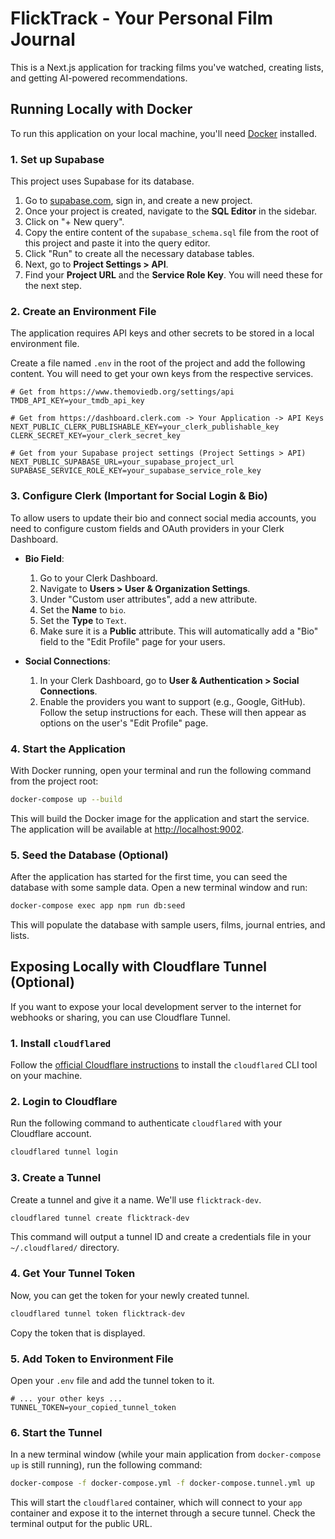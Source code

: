 # FlickTrack - Your Personal Film Journal

This is a Next.js application for tracking films you've watched, creating lists, and getting AI-powered recommendations.

## Running Locally with Docker

To run this application on your local machine, you'll need [Docker](https://www.docker.com/products/docker-desktop/) installed.

### 1. Set up Supabase

This project uses Supabase for its database.

1.  Go to [supabase.com](https://supabase.com), sign in, and create a new project.
2.  Once your project is created, navigate to the **SQL Editor** in the sidebar.
3.  Click on "+ New query".
4.  Copy the entire content of the `supabase_schema.sql` file from the root of this project and paste it into the query editor.
5.  Click "Run" to create all the necessary database tables.
6.  Next, go to **Project Settings > API**.
7.  Find your **Project URL** and the **Service Role Key**. You will need these for the next step.

### 2. Create an Environment File

The application requires API keys and other secrets to be stored in a local environment file.

Create a file named `.env` in the root of the project and add the following content. You will need to get your own keys from the respective services.

```env
# Get from https://www.themoviedb.org/settings/api
TMDB_API_KEY=your_tmdb_api_key

# Get from https://dashboard.clerk.com -> Your Application -> API Keys
NEXT_PUBLIC_CLERK_PUBLISHABLE_KEY=your_clerk_publishable_key
CLERK_SECRET_KEY=your_clerk_secret_key

# Get from your Supabase project settings (Project Settings > API)
NEXT_PUBLIC_SUPABASE_URL=your_supabase_project_url
SUPABASE_SERVICE_ROLE_KEY=your_supabase_service_role_key
```

### 3. Configure Clerk (Important for Social Login & Bio)

To allow users to update their bio and connect social media accounts, you need to configure custom fields and OAuth providers in your Clerk Dashboard.

*   **Bio Field**:
    1.  Go to your Clerk Dashboard.
    2.  Navigate to **Users > User & Organization Settings**.
    3.  Under "Custom user attributes", add a new attribute.
    4.  Set the **Name** to `bio`.
    5.  Set the **Type** to `Text`.
    6.  Make sure it is a **Public** attribute.
    This will automatically add a "Bio" field to the "Edit Profile" page for your users.

*   **Social Connections**:
    1.  In your Clerk Dashboard, go to **User & Authentication > Social Connections**.
    2.  Enable the providers you want to support (e.g., Google, GitHub). Follow the setup instructions for each.
    These will then appear as options on the user's "Edit Profile" page.

### 4. Start the Application

With Docker running, open your terminal and run the following command from the project root:

```bash
docker-compose up --build
```

This will build the Docker image for the application and start the service. The application will be available at [http://localhost:9002](http://localhost:9002).

### 5. Seed the Database (Optional)

After the application has started for the first time, you can seed the database with some sample data. Open a new terminal window and run:

```bash
docker-compose exec app npm run db:seed
```

This will populate the database with sample users, films, journal entries, and lists.

## Exposing Locally with Cloudflare Tunnel (Optional)

If you want to expose your local development server to the internet for webhooks or sharing, you can use Cloudflare Tunnel.

### 1. Install `cloudflared`

Follow the [official Cloudflare instructions](https://developers.cloudflare.com/cloudflare-one/connections/connect-networks/install-and-setup/installation/) to install the `cloudflared` CLI tool on your machine.

### 2. Login to Cloudflare

Run the following command to authenticate `cloudflared` with your Cloudflare account.

```bash
cloudflared tunnel login
```

### 3. Create a Tunnel

Create a tunnel and give it a name. We'll use `flicktrack-dev`.

```bash
cloudflared tunnel create flicktrack-dev
```

This command will output a tunnel ID and create a credentials file in your `~/.cloudflared/` directory.

### 4. Get Your Tunnel Token

Now, you can get the token for your newly created tunnel.

```bash
cloudflared tunnel token flicktrack-dev
```

Copy the token that is displayed.

### 5. Add Token to Environment File

Open your `.env` file and add the tunnel token to it.

```env
# ... your other keys ...
TUNNEL_TOKEN=your_copied_tunnel_token
```

### 6. Start the Tunnel

In a new terminal window (while your main application from `docker-compose up` is still running), run the following command:

```bash
docker-compose -f docker-compose.yml -f docker-compose.tunnel.yml up
```

This will start the `cloudflared` container, which will connect to your `app` container and expose it to the internet through a secure tunnel. Check the terminal output for the public URL.
